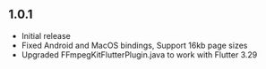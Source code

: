## 1.0.1

* Initial release
* Fixed Android and MacOS bindings, Support 16kb page sizes
* Upgraded FFmpegKitFlutterPlugin.java to work with Flutter 3.29